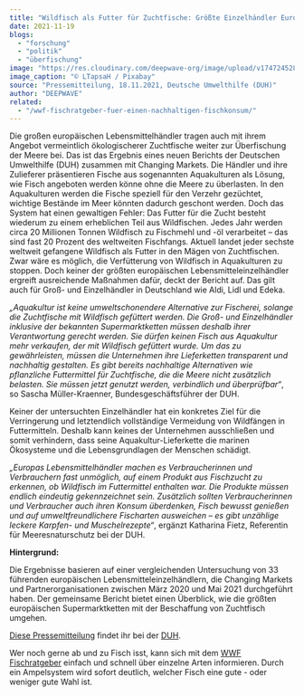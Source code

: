```yaml
---
title: "Wildfisch als Futter für Zuchtfische: Größte Einzelhändler Europas tragen weiter zur Überfischung der Meere bei"
date: 2021-11-19
blogs: 
  - "forschung"
  - "politik"
  - "überfischung"
image: "https://res.cloudinary.com/deepwave-org/image/upload/v1747245281/deepwave.org/fish-farming-g692746cf6_1920.jpg"
image_caption: "© LTapsaH / Pixabay"
source: "Pressemitteilung, 18.11.2021, Deutsche Umwelthilfe (DUH)"
author: "DEEPWAVE"
related: 
  - "/wwf-fischratgeber-fuer-einen-nachhaltigen-fischkonsum/"
---
```


Die großen europäischen Lebensmittelhändler tragen auch mit ihrem Angebot vermeintlich ökologischerer Zuchtfische weiter zur Überfischung der Meere bei. Das ist das Ergebnis eines neuen Berichts der Deutschen Umwelthilfe (DUH) zusammen mit Changing Markets. Die Händler und ihre Zulieferer präsentieren Fische aus sogenannten Aquakulturen als Lösung, wie Fisch angeboten werden könne ohne die Meere zu überlasten. In den Aquakulturen werden die Fische speziell für den Verzehr gezüchtet, wichtige Bestände im Meer könnten dadurch geschont werden. Doch das System hat einen gewaltigen Fehler: Das Futter für die Zucht besteht wiederum zu einem erheblichen Teil aus Wildfischen. Jedes Jahr werden circa 20 Millionen Tonnen Wildfisch zu Fischmehl und -öl verarbeitet – das sind fast 20 Prozent des weltweiten Fischfangs. Aktuell landet jeder sechste weltweit gefangene Wildfisch als Futter in den Mägen von Zuchtfischen. Zwar wäre es möglich, die Verfütterung von Wildfisch in Aquakulturen zu stoppen. Doch keiner der größten europäischen Lebensmitteleinzelhändler ergreift ausreichende Maßnahmen dafür, deckt der Bericht auf. Das gilt auch für Groß- und Einzelhändler in Deutschland wie Aldi, Lidl und Edeka.

_„Aquakultur ist keine umweltschonendere Alternative zur Fischerei, solange die Zuchtfische mit Wildfisch gefüttert werden. Die Groß- und Einzelhändler inklusive der bekannten Supermarktketten müssen deshalb ihrer Verantwortung gerecht werden. Sie dürfen keinen Fisch aus Aquakultur mehr verkaufen, der mit Wildfisch gefüttert wurde. Um das zu gewährleisten, müssen die Unternehmen ihre Lieferketten transparent und nachhaltig gestalten. Es gibt bereits nachhaltige Alternativen wie pflanzliche Futtermittel für Zuchtfische, die die Meere nicht zusätzlich belasten. Sie müssen jetzt genutzt werden, verbindlich und überprüfbar“_, so Sascha Müller-Kraenner, Bundesgeschäftsführer der DUH.

Keiner der untersuchten Einzelhändler hat ein konkretes Ziel für die Verringerung und letztendlich vollständige Vermeidung von Wildfängen in Futtermitteln. Deshalb kann keines der Unternehmen ausschließen und somit verhindern, dass seine Aquakultur-Lieferkette die marinen Ökosysteme und die Lebensgrundlagen der Menschen schädigt.

_„Europas Lebensmittelhändler machen es Verbraucherinnen und Verbrauchern fast unmöglich, auf einem Produkt aus Fischzucht zu erkennen, ob Wildfisch im Futtermittel enthalten war. Die Produkte müssen endlich eindeutig gekennzeichnet sein. Zusätzlich sollten Verbraucherinnen und Verbraucher auch ihren Konsum überdenken, Fisch bewusst genießen und auf umweltfreundlichere Fischarten ausweichen – es gibt unzählige leckere Karpfen- und Muschelrezepte“_, ergänzt Katharina Fietz, Referentin für Meeresnaturschutz bei der DUH.

**Hintergrund:**

Die Ergebnisse basieren auf einer vergleichenden Untersuchung von 33 führenden europäischen Lebensmitteleinzelhändlern, die Changing Markets und Partnerorganisationen zwischen März 2020 und Mai 2021 durchgeführt haben. Der gemeinsame Bericht bietet einen Überblick, wie die größten europäischen Supermarktketten mit der Beschaffung von Zuchtfisch umgehen.

[Diese Pressemitteilung](https://www.duh.de/presse/pressemitteilungen/pressemitteilung/wildfisch-als-futter-fuer-zuchtfische-groesste-einzelhaendler-europas-tragen-weiter-zur-überfischung-de/) findet ihr bei der [DUH](https://www.duh.de/).

Wer noch gerne ab und zu Fisch isst, kann sich mit dem [WWF Fischratgeber](https://www.deepwave.org/wwf-fischratgeber-fuer-einen-nachhaltigen-fischkonsum/) einfach und schnell über einzelne Arten informieren. Durch ein Ampelsystem wird sofort deutlich, welcher Fisch eine gute - oder weniger gute Wahl ist.
